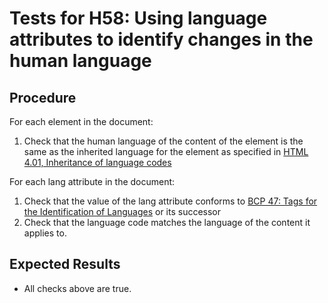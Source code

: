 # Tests for H58: Using language attributes to identify changes in the human language

## Procedure

For each element in the document:

1. Check that the human language of the content of the element is the same as the inherited language for the element as specified in [HTML 4.01, Inheritance of language codes](https://www.w3.org/TR/REC-html40/struct/dirlang.html#h-8.1.2)

For each lang attribute in the document:

1. Check that the value of the lang attribute conforms to [BCP 47: Tags for the Identification of Languages](http://www.rfc-editor.org/rfc/bcp/bcp47.txt) or its successor
2. Check that the language code matches the language of the content it applies to.

## Expected Results

- All checks above are true.
